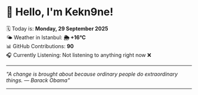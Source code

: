 # 👋 Hello, I'm Kekn9ne!

🗓️ Today is: **Monday, 29 September 2025**  
🌤️ Weather in Istanbul: **🌦   +16°C**  
📊 GitHub Contributions: **90**  
🎧 Currently Listening: Not listening to anything right now ❌

---

_"A change is brought about because ordinary people do extraordinary things. — *Barack Obama*"_

---
